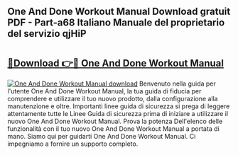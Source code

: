 ## One And Done Workout Manual Download gratuit PDF - Part-a68 Italiano Manuale del proprietario del servizio qjHiP

# <h2><a href="http://dffxtj.blite.top/?on=One+And+Done+Workout+Manual">🔗Download 👉🔴 One And Done Workout Manual</a></h2>

[![One And Done Workout Manual download](https://i.imgur.com/lujVjoI.png)](http://dffxtj.blite.top/?on=One+And+Done+Workout+Manual)
Benvenuto nella guida per l'utente One And Done Workout Manual, la tua guida di fiducia per comprendere e utilizzare il tuo nuovo prodotto, dalla configurazione alla manutenzione e oltre. Importanti linee guida di sicurezza si prega di leggere attentamente tutte le Linee Guida di sicurezza prima di iniziare a utilizzare il nuovo One And Done Workout Manual. Prova la potenza Dell'elenco delle funzionalità con il tuo nuovo One And Done Workout Manual a portata di mano. Siamo qui per guidarti One And Done Workout Manual. Ci impegniamo a fornire un supporto completo.
